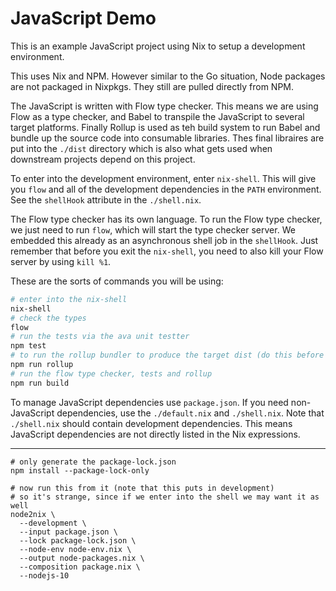 # JavaScript Demo

This is an example JavaScript project using Nix to setup a development environment.

This uses Nix and NPM. However similar to the Go situation, Node packages are not packaged in Nixpkgs. They still are pulled directly from NPM.

The JavaScript is written with Flow type checker. This means we are using Flow as a type checker, and Babel to transpile the JavaScript to several target platforms. Finally Rollup is used as teh build system to run Babel and bundle up the source code into consumable libraries. Thes final libraires are put into the `./dist` directory which is also what gets used when downstream projects depend on this project.

To enter into the development environment, enter `nix-shell`. This will give you `flow` and all of the development dependencies in the `PATH` environment. See the `shellHook` attribute in the `./shell.nix`.

The Flow type checker has its own language. To run the Flow type checker, we just need to run `flow`, which will start the type checker server. We embedded this already as an asynchronous shell job in the `shellHook`. Just remember that before you exit the `nix-shell`, you need to also kill your Flow server by using `kill %1`.

These are the sorts of commands you will be using:

```sh
# enter into the nix-shell
nix-shell
# check the types
flow
# run the tests via the ava unit testter
npm test
# to run the rollup bundler to produce the target dist (do this before each release)
npm run rollup
# run the flow type checker, tests and rollup
npm run build
```

To manage JavaScript dependencies use `package.json`. If you need non-JavaScript dependencies, use the `./default.nix` and `./shell.nix`. Note that `./shell.nix` should contain development dependencies. This means JavaScript dependencies are not directly listed in the Nix expressions.

---

```
# only generate the package-lock.json
npm install --package-lock-only

# now run this from it (note that this puts in development)
# so it's strange, since if we enter into the shell we may want it as well
node2nix \
  --development \
  --input package.json \
  --lock package-lock.json \
  --node-env node-env.nix \
  --output node-packages.nix \
  --composition package.nix \
  --nodejs-10
```

